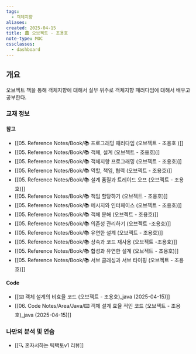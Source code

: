 ```yaml
---
tags:
  - 객체지향
aliases: 
created: 2025-04-15
title: 🏛️ 오브젝트 - 조용호
note-type: MOC
cssclasses:
  - dashboard
---
```


## 개요

오브젝트 책을 통해 객체지향에 대해서 실무 위주로 객체지향 패러다임에 대해서 배우고 공부한다.


### 교재 정보
#### 참고

- [[05. Reference Notes/Book/📚 프로그래밍 패러다임 (오브젝트 - 조용호 )]]
- [[05. Reference Notes/Book/📚 객체, 설계 (오브젝트 - 조용호)]]
- [[05. Reference Notes/Book/📚 객체지향 프로그래밍 (오브젝트 - 조용호)]]
- [[05. Reference Notes/Book/📚 역할, 책임, 협력 (오브젝트 - 조용호)]]
- [[05. Reference Notes/Book/📚 설계 품질과 트레이드 오프 (오브젝트 - 조용호)]]
- [[05. Reference Notes/Book/📚 책임 할당하기 (오브젝트 - 조용호)]]
- [[05. Reference Notes/Book/📚 메시지와 인터페이스 (오브젝트 - 조용호)]]
- [[05. Reference Notes/Book/📚 객체 분해 (오브젝트 - 조용호)]]
- [[05. Reference Notes/Book/📚 의존성 관리하기 (오브젝트 -조용호)]]
- [[05. Reference Notes/Book/📚 유연한 설계 (오브젝트 - 조용호)]]
- [[05. Reference Notes/Book/📚 상속과 코드 재사용 (오브젝트 -조용호)]]
- [[05. Reference Notes/Book/📚 합성과 유연한 설계 (오브젝트 - 조용호)]]
- [[05. Reference Notes/Book/📚 서브 클래싱과 서브 타이핑 (오브젝트 - 조용호)]]


#### Code

- [[⌨️ 객체 설계의 비효율 코드 (오브젝트 - 조용호)_java (2025-04-15)]]
- [[06. Code Notes/Area/Java/⌨️ 객체 설계 효율 적인 코드 (오브젝트 - 조용호)_java (2025-04-15)]]


### 나만의 분석 및 연습

- [[🔍 혼자서하는 틱택토v1 리뷰]]